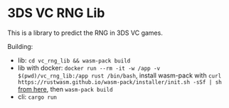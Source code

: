 # 3DS VC RNG Lib

This is a library to predict the RNG in 3DS VC games.

Building:

- lib: `cd vc_rng_lib && wasm-pack build`
- lib with docker: `docker run --rm -it -w /app -v $(pwd)/vc_rng_lib:/app rust /bin/bash`, install wasm-pack with `curl https://rustwasm.github.io/wasm-pack/installer/init.sh -sSf | sh` [from here](https://rustwasm.github.io/wasm-pack/installer/), then `wasm-pack build`
- cli: `cargo run`
